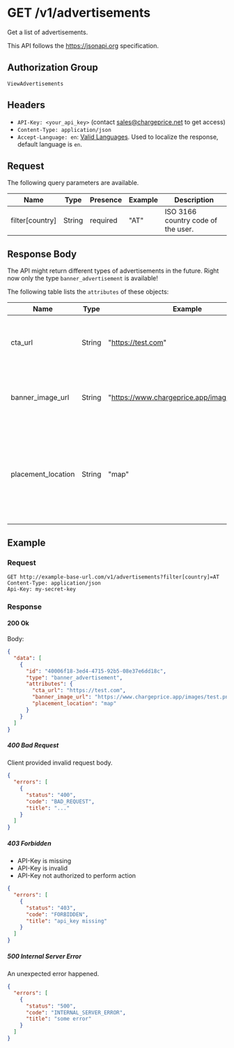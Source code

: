 # GET /v1/advertisements

Get a list of advertisements. 

This API follows the https://jsonapi.org specification.

## Authorization Group

`ViewAdvertisements`

## Headers

* `API-Key: <your_api_key>` (contact sales@chargeprice.net to get access)
* `Content-Type: application/json`
* `Accept-Language: en`: [Valid Languages](../../enums.md). Used to localize the response, default language is `en`.

## Request

The following query parameters are available.

| **Name**        | **Type** | **Presence** | **Example** | **Description**                    |
| --------------- | -------- | ------------ | ----------- | ---------------------------------- |
| filter[country] | String   | required     | "AT"        | ISO 3166 country code of the user. |

## Response Body

The API might return different types of advertisements in the future. Right now only the type `banner_advertisement` is available!

The following table lists the `attributes` of these objects:

| **Name**           | **Type** | **Example**                                   | **Description**                                                                                                           |
| ------------------ | -------- | --------------------------------------------- | ------------------------------------------------------------------------------------------------------------------------- |
| cta_url            | String   | "https://test.com"                            | Link that should be opened when clicking on the ad                                                                        |
| banner_image_url   | String   | "https://www.chargeprice.app/images/test.png" | URL of Banner Image (=the Ad) that should be displayed.                                                                   |
| placement_location | String   | "map"                                         | Defines where in the app this ad should be displayed. Possible values: "map", "price_list1", "price_list2", "price_list3" |

## Example

### Request

```http
GET http://example-base-url.com/v1/advertisements?filter[country]=AT
Content-Type: application/json
Api-Key: my-secret-key
```

### Response

#### 200 Ok

Body:
```json
{
  "data": [
    {
      "id": "40006f18-3ed4-4715-92b5-08e37e6dd18c",
      "type": "banner_advertisement",
      "attributes": {
        "cta_url": "https://test.com",
        "banner_image_url": "https://www.chargeprice.app/images/test.png",
        "placement_location": "map"
      }
    }
  ]
}
```

##### 400 Bad Request

Client provided invalid request body.

```json
{
  "errors": [
    {
      "status": "400",
      "code": "BAD_REQUEST",
      "title": "..."
    }
  ]
}
```

##### 403 Forbidden

* API-Key is missing
* API-Key is invalid
* API-Key not authorized to perform action

```json
{
  "errors": [
    {
      "status": "403",
      "code": "FORBIDDEN",
      "title": "api_key missing"
    }
  ]
}
```

##### 500 Internal Server Error

An unexpected error happened.

```json
{
  "errors": [
    {
      "status": "500",
      "code": "INTERNAL_SERVER_ERROR",
      "title": "some error"
    }
  ]
}
```